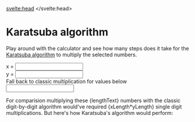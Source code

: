 <script>
	import {Karatsuba} from '@tontonsb/karatsuba-display'
	import {randomInteger} from '$lib/helpers'

	let x = randomInteger(1000000000000000, 10000000000000000)
	let y = randomInteger(1000000000000000, 10000000000000000)

	$: xLength = x.toString().length
	$: yLength = y.toString().length

	$: lengthText = xLength === yLength
		? `${xLength} digit numbers`
		: `${xLength} and ${yLength} numbers`

	let cutoff = 10000000
</script>

<svelte:head>
	<title>Karatsuba algorithm</title>
	<meta name="description" content="Karatsuba algorithm visualized.">
</svelte:head>

# Karatsuba algorithm

Play around with the calculator and see how many steps does it take for the
[Karatsuba algorithm](/blog/karatsuba) to multiply the selected numbers.

<label>
	x = <input bind:value={x} >
</label>
<label>
	y = <input bind:value={y} >
</label>
<label>
	Fall back to classic multiplication for values below <input bind:value={cutoff} >
</label>

For comparision multiplying these {lengthText} numbers with the classic
digit-by-digit algorithm would've required {xLength*yLength} single digit
multiplications. But here's how Karatsuba's algorithm would perform:

<section>
<Karatsuba {x} {y} {cutoff} />
</section>

<style lang="scss">
label {
	display: block;
}

section {
	:global(pre) {
		// Fixes line number clipping
		overflow-x: visible;
	}

	:global(a) {
		// To bring it in line with the other content of <pre>
		font-family: unset;
		font-weight: unset;
	}

	:global(:target) {
		background: var(--color-light);
	}

	:global(.comment) {
		color: #767676;
	}

	:global(.counter:before) {
		border-right: 1px solid #ddd;
		padding: 0 .5em;
		margin-right: .5em;
		color: #767676;
	}
}
</style>
